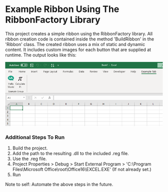 ﻿# Example Ribbon Using The RibbonFactory Library
This project creates a simple ribbon using the RibbonFactory library. All ribbon creation code is contained inside the method 'BuildRibbon' in the 'Ribbon' class.
The created ribbon uses a mix of static and dynamic content. It includes custom images for each button that are supplied at runtime. The output looks like this:

<p align="center">
	<img src="./Images/RibbonFactoryExample.PNG">
</p>

### Additional Steps To Run
1. Build the project.
2. Add the path to the resulting .dll to the included .reg file.
3. Use the .reg file.
4. Project Properties > Debug > Start External Program > 'C:\Program Files\Microsoft Office\root\Office16\EXCEL.EXE' (If not already set.)
5. Run

Note to self: Automate the above steps in the future.